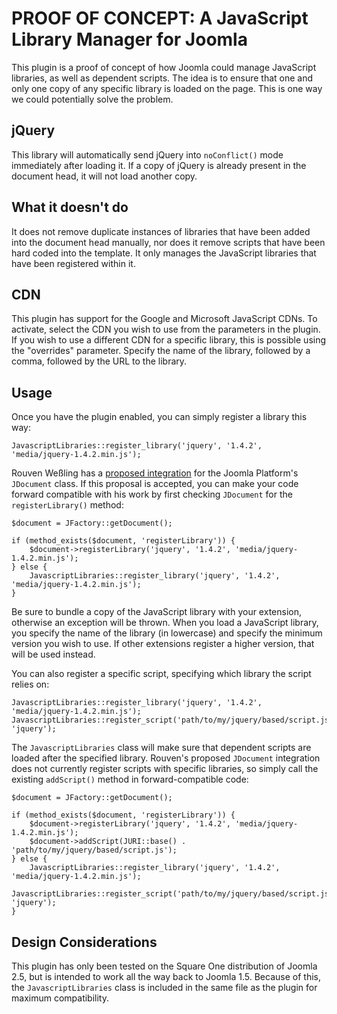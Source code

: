 # PROOF OF CONCEPT: A JavaScript Library Manager for Joomla

This plugin is a proof of concept of how Joomla could manage JavaScript libraries, as well as dependent scripts. The idea is to ensure that one and only one copy of any specific library is loaded on the page. This is one way we could potentially solve the problem.

## jQuery

This library will automatically send jQuery into `noConflict()` mode immediately after loading it. If a copy of jQuery is already present in the document head, it will not load another copy.

## What it doesn't do

It does not remove duplicate instances of libraries that have been added into the document head manually, nor does it remove scripts that have been hard coded into the template. It only manages the JavaScript libraries that have been registered within it.

## CDN

This plugin has support for the Google and Microsoft JavaScript CDNs. To activate, select the CDN you wish to use from the parameters in the plugin. If you wish to use a different CDN for a specific library, this is possible using the "overrides" parameter. Specify the name of the library, followed by a comma, followed by the URL to the library.

## Usage

Once you have the plugin enabled, you can simply register a library this way:

	JavascriptLibraries::register_library('jquery', '1.4.2', 'media/jquery-1.4.2.min.js');

Rouven Weßling has a [proposed integration](https://github.com/realityking/joomla-platform/compare/loader) for the Joomla Platform's `JDocument` class. If this proposal is accepted, you can make your code forward compatible with his work by first checking `JDocument` for the `registerLibrary()` method:

	$document = JFactory::getDocument();

	if (method_exists($document, 'registerLibrary')) {
		$document->registerLibrary('jquery', '1.4.2', 'media/jquery-1.4.2.min.js');
	} else {
		JavascriptLibraries::register_library('jquery', '1.4.2', 'media/jquery-1.4.2.min.js');
	}

Be sure to bundle a copy of the JavaScript library with your extension, otherwise an exception will be thrown. When you load a JavaScript library, you specify the name of the library (in lowercase) and specify the minimum version you wish to use. If other extensions register a higher version, that will be used instead.

You can also register a specific script, specifying which library the script relies on:

	JavascriptLibraries::register_library('jquery', '1.4.2', 'media/jquery-1.4.2.min.js');
	JavascriptLibraries::register_script('path/to/my/jquery/based/script.js', 'jquery');

The `JavascriptLibraries` class will make sure that dependent scripts are loaded after the specified library. Rouven's proposed `JDocument` integration does not currently register scripts with specific libraries, so simply call the existing `addScript()` method in forward-compatible code:

	$document = JFactory::getDocument();

	if (method_exists($document, 'registerLibrary')) {
		$document->registerLibrary('jquery', '1.4.2', 'media/jquery-1.4.2.min.js');
		$document->addScript(JURI::base() . 'path/to/my/jquery/based/script.js');
	} else {
		JavascriptLibraries::register_library('jquery', '1.4.2', 'media/jquery-1.4.2.min.js');
		JavascriptLibraries::register_script('path/to/my/jquery/based/script.js', 'jquery');
	}


## Design Considerations

This plugin has only been tested on the Square One distribution of Joomla 2.5, but is intended to work all the way back to Joomla 1.5. Because of this, the `JavascriptLibraries` class is included in the same file as the plugin for maximum compatibility.